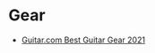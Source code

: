 # Gear

* [Guitar.com Best Guitar Gear 2021](https://guitar.com/features/awards/best-guitar-gear-2021/)
